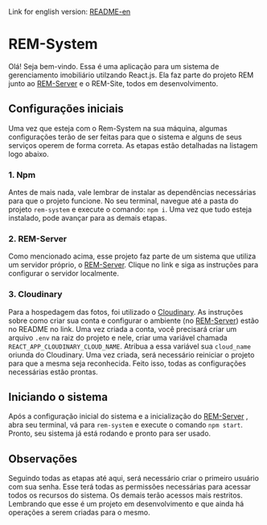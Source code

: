 Link for english version: [README-en](https://github.com/moraesandre88/rem-system/blob/main/README_en.md)

# REM-System

Olá! Seja bem-vindo. Essa é uma aplicação para um sistema de gerenciamento imobiliário utilzando React.js. Ela faz parte do projeto REM junto ao [REM-Server](https://github.com/moraesandre88/rem-server) e o REM-Site, todos em desenvolvimento.

## Configurações iniciais

Uma vez que esteja com o Rem-System na sua máquina, algumas configurações terão de ser feitas para que o sistema e alguns de seus serviços operem de forma correta. As etapas estão detalhadas na listagem logo abaixo.

### 1. Npm

Antes de mais nada, vale lembrar de instalar as dependências necessárias para que o projeto funcione. No seu terminal, navegue até a pasta do projeto `rem-system` e execute o comando: `npm i`. Uma vez que tudo esteja instalado, pode avançar para as demais etapas.

### 2. REM-Server

Como mencionado acima, esse projeto faz parte de um sistema que utiliza um servidor próprio, o [REM-Server](https://github.com/moraesandre88/rem-server). Clique no link e siga as instruções para configurar o servidor localmente.

### 3. Cloudinary

Para a hospedagem das fotos, foi utilizado o [Cloudinary](https://cloudinary.com/). As instruções sobre como criar sua conta e configurar o ambiente (no [REM-Server](https://github.com/moraesandre88/rem-server)) estão no README no link. Uma vez criada a conta, você precisará criar um arquivo `.env` na raiz do projeto e nele, criar uma variável chamada `REACT_APP_CLOUDINARY_CLOUD_NAME`. Atribua a essa variável sua `cloud_name` oriunda do Cloudinary. Uma vez criada, será necessário reiniciar o projeto para que a mesma seja reconhecida. Feito isso, todas as configurações necessárias estão prontas.

## Iniciando o sistema

Após a configuração inicial do sistema e a inicialização do [REM-Server](https://github.com/moraesandre88/rem-server) , abra seu terminal, vá para `rem-system` e execute o comando `npm start`. Pronto, seu sistema já está rodando e pronto para ser usado. 

## Observações

Seguindo todas as etapas até aqui, será necessário criar o primeiro usuário com sua senha. Esse terá todas as permissões necessárias para acessar todos os recursos do sistema. Os demais terão acessos mais restritos. Lembrando que esse é um projeto em desenvolvimento e que ainda há operações a serem criadas para o mesmo.